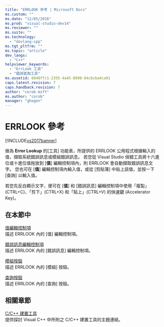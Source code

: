 ```yaml
---
title: "ERRLOOK 參考 | Microsoft Docs"
ms.custom: ""
ms.date: "12/05/2016"
ms.prod: "visual-studio-dev14"
ms.reviewer: ""
ms.suite: ""
ms.technology: 
  - "devlang-cpp"
ms.tgt_pltfrm: ""
ms.topic: "article"
dev_langs: 
  - "C++"
helpviewer_keywords: 
  - "ErrLook 工具"
  - "錯誤查詢工具"
ms.assetid: 6040ffc1-2355-4a45-8998-84cbcba4ca91
caps.latest.revision: 7
caps.handback.revision: 7
author: "corob-msft"
ms.author: "corob"
manager: "ghogen"
---
```

# ERRLOOK 參考
[!INCLUDE[vs2017banner](../../assembler/inline/includes/vs2017banner.md)]

做為 **Error Lookup** 的\[工具\] 功能表，所提供的 ERRLOOK 公用程式根據輸入的值，擷取系統錯誤訊息或模組錯誤訊息。  若您從 Visual Studio 偵錯工具將十六進位或十進位值拖放到 \[**值**\] 編輯控制項內，則 ERRLOOK 會自動擷取錯誤訊息文字。  您也可在 \[**值**\] 編輯控制項內輸入值，或從 \[剪貼簿\] 中貼上該值，並按一下 \[查詢\] 以輸入值。  
  
 若您先反白顯示文字，便可在 \[**值**\] 和 \[錯誤訊息\] 編輯控制項中使用「複製」\(CTRL\+C\)、「剪下」\(CTRL\+X\) 和「貼上」\(CTRL\+V\) 的快速鍵 \(Accelerator Key\)。  
  
## 在本節中  
 [值編輯控制項](../../build/reference/value-edit-control.md)  
 描述 ERRLOOK 內的 \[值\] 編輯控制項。  
  
 [錯誤訊息編輯控制項](../../build/reference/error-message-edit-control.md)  
 描述 ERRLOOK 內的 \[錯誤訊息\] 編輯控制項。  
  
 [模組按鈕](../../build/reference/modules-button.md)  
 描述 ERRLOOK 內的 \[模組\] 按鈕。  
  
 [查詢按鈕](../../build/reference/look-up-button.md)  
 描述 ERRLOOK 內的 \[查詢\] 按鈕。  
  
## 相關章節  
 [C\/C\+\+ 建置工具](../../build/reference/c-cpp-build-tools.md)  
 提供探討 Visual C\+\+ 中所附之 C\/C\+\+ 建置工具的主題連結。